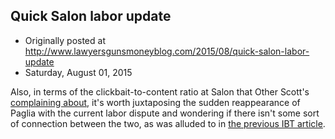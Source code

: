 ## Quick Salon labor update

 * Originally posted at http://www.lawyersgunsmoneyblog.com/2015/08/quick-salon-labor-update
 * Saturday, August 01, 2015

Also, in terms of the clickbait-to-content ratio at Salon that Other Scott's [complaining about](http://lawyersgunsmon.wpengine.com/2015/08/more-words-next-to-each-other-from-americas-worst-public-intellectual), it's worth juxtaposing the sudden reappearance of Paglia with the current labor dispute and wondering if there isn't some sort of connection between the two, as was alluded to in [the previous IBT article](http://www.ibtimes.com/progressive-saloncom-refuses-recognize-union-one-month-after-workers-vote-organize-2033883).